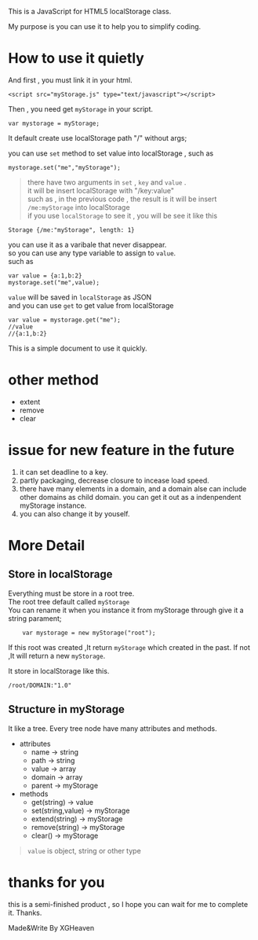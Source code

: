 This is a JavaScript for HTML5 localStorage class.

My purpose is you can use it to help you to simplify coding.

# How to use it quietly

And first , you must link it in your html.

```
<script src="myStorage.js" type="text/javascript"></script>
```

Then , you need get `myStorage` in your script.

```
var mystorage = myStorage;
```

It default create use localStorage path "/" without args;

you can use `set` method to set value into localStorage , such as

```
mystorage.set("me","myStorage");
```
> there have two arguments in `set` , `key` and `value` .  
  it will be insert localStorage with "/key:value"  
  such as , in the previous code , the result is it will be insert `/me:myStorage` into localStorage  
  if you use `localStorage` to see it , you will be see it like this
```
Storage {/me:"myStorage", length: 1}
```

you can use it as a varibale that never disappear.  
so you can use any type variable to assign to `value`.  
such as

```
var value = {a:1,b:2}
mystorage.set("me",value);
```

`value` will be saved in `localStorage` as JSON  
and you can use `get` to get value from localStorage

```
var value = mystorage.get("me");
//value
//{a:1,b:2}
```

This is a simple document to use it quickly.

# other method

* extent
* remove
* clear

# issue for new feature in the future

1. it can set deadline to a key.
2. partly packaging, decrease closure to incease load speed.
3. there have many elements in a domain, and a domain alse can include other domains as child domain. you can get it out as a indenpendent myStorage instance.
4. you can also change it by youself.

# More Detail

## Store in localStorage
Everything must be store in a root tree.  
The root tree default called `myStorage`  
You can rename it when you instance it from myStorage through give it a string parament;

		var mystorage = new myStorage("root");

If this root was created ,It return `myStorage` which created in the past. If not ,It will return a new `myStorage`.

It store in localStorage like this.

`/root/DOMAIN:"1.0"`



## Structure in myStorage

It like a tree. Every tree node have many attributes and methods.

*	attributes  
	* name -> string
	* path -> string
	* value -> array
	* domain -> array
	* parent -> myStorage
*	methods
	* get(string) -> value
	* set(string,value) -> myStorage
	* extend(string) -> myStorage
	* remove(string) -> myStorage
	* clear() -> myStorage

> `value` is object, string or other type

# thanks for you

this is a semi-finished product , so I hope you can wait for me to complete it.
Thanks.

Made&Write By XGHeaven